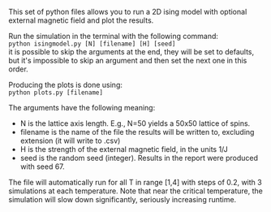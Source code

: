 This set of python files allows you to run a 2D ising model with optional external magnetic field and plot the results. 

Run the simulation in the terminal with the following command: \
`python isingmodel.py [N] [filename] [H] [seed]` \
it is possible to skip the arguments at the end, they will be set to defaults, but it's impossible to skip an argument and then set the next one in this order.

Producing the plots is done using: \
`python plots.py [filename]`

The arguments have the following meaning: 
 - N is the lattice axis length. E.g., N=50 yields a 50x50 lattice of spins.
 - filename is the name of the file the results will be written to, excluding extension (it will write to .csv)
 - H is the strength of the external magnetic field, in the units 1/J 
 - seed is the random seed (integer). Results in the report were produced with seed 67.

 The file will automatically run for all T in range [1,4] with steps of 0.2, with 3 simulations at each temperature. Note that near the critical temperature, the simulation will slow down significantly, seriously increasing runtime. 



